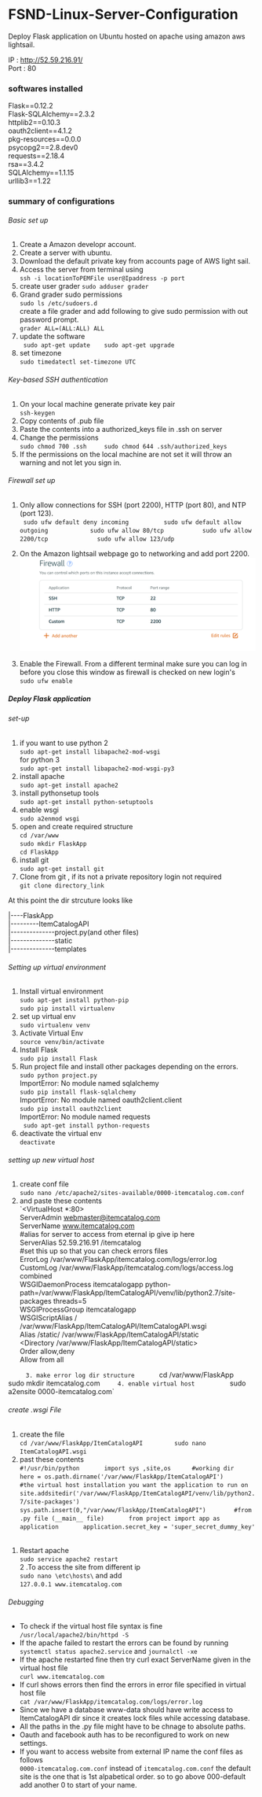 # FSND-Linux-Server-Configuration

Deploy Flask application on Ubuntu  hosted on apache using amazon aws lightsail.

IP : http://52.59.216.91/   
Port : 80   

### softwares installed 

Flask==0.12.2  
Flask-SQLAlchemy==2.3.2  
httplib2==0.10.3   
oauth2client==4.1.2   
pkg-resources==0.0.0   
psycopg2==2.8.dev0   
requests==2.18.4   
rsa==3.4.2  
SQLAlchemy==1.1.15  
urllib3==1.22  

### summary of configurations 

###### Basic set up 


1. Create a Amazon developr account.  
2. Create a server with ubuntu.  
3. Download the default private key from accounts page of AWS light sail.  
4. Access the server from terminal using   
  `ssh -i locationToPEMFile user@Ipaddress -p port`  
5. create user grader `sudo adduser grader`  
6. Grand grader sudo permissions   
    `sudo ls /etc/sudoers.d`  
    create a file grader and add following to give sudo permission with out password prompt.  
    `grader ALL=(ALL:ALL) ALL`  
7. update the software    
  ` sudo apt-get update   
    sudo apt-get upgrade`   
8. set timezone   
   `sudo timedatectl set-timezone UTC`   
    
###### Key-based SSH authentication

1. On your local machine generate private key pair    
`ssh-keygen`   
2. Copy contents of .pub file   
3. Paste the contents into a authorized_keys file in .ssh on server    
4. Change the permissions    
    `sudo chmod 700 .ssh    
     sudo chmod 644 .ssh/authorized_keys`    
5. If the permissions on the local machine are not set it will throw an warning and not let you sign in.     

###### Firewall set up 

1. Only allow connections for SSH (port 2200), HTTP (port 80), and NTP (port 123).  
` sudo ufw default deny incoming         
  sudo ufw default allow outgoing           
  sudo ufw allow 80/tcp          
  sudo ufw allow 2200/tcp             
  sudo ufw allow 123/udp`     
  
2. On the Amazon lightsail webpage go to networking and add port 2200.     
    ![alt text](https://github.com/ramyaperi/FSND-Linux-Server-Configuration/blob/master/ScreenShot.png "screenshoot")
3. Enable the Firewall. From a different terminal make sure you can log in before you close this window as firewall is checked on new login's    
    `sudo ufw enable`    
    
 ##### Deploy Flask application
 
 ###### set-up
 
 1. if you want to use python 2     
 `sudo apt-get install libapache2-mod-wsgi`    
 for python 3    
 `sudo apt-get install libapache2-mod-wsgi-py3`    
 2. install apache     
 `sudo apt-get install apache2`     
 3. install pythonsetup tools     
 `sudo apt-get install python-setuptools`    
 4. enable wsgi    
 `sudo a2enmod wsgi `    
 5. open  and create required structure    
  `cd /var/www `    
  `sudo mkdir FlaskApp`    
  `cd FlaskApp`    
 6. install git     
  `sudo apt-get install git`     
 7. Clone from git , if its not a private repository login not required    
   `git clone directory_link`    
   
  At this point the dir strcuture looks like     
   
   |----FlaskApp   
   |---------ItemCatalogAPI   
   |--------------project.py(and other files)    
   |--------------static    
   |--------------templates     
   
  ###### Setting up virtual environment     
  1. Install virtual environment    
  `sudo apt-get install python-pip`    
  `sudo pip install virtualenv `    
  2. set up virtual env    
  `sudo virtualenv venv`    
  3. Activate Virtual Env     
  `source venv/bin/activate `    
  4. Install Flask     
  `sudo pip install Flask `    
  5. Run project file and install other packages depending on the errors.     
  `sudo python project.py`    
  ImportError: No module named sqlalchemy    
  `sudo pip install flask-sqlalchemy`    
  ImportError: No module named oauth2client.client     
  `sudo pip install oauth2client`    
  ImportError: No module named requests    
  ` sudo apt-get install python-requests`     
  6. deactivate the virtual env      
  `deactivate`      
  
  ###### setting up new virtual host
  
  1. create conf file     
  `sudo nano /etc/apache2/sites-available/0000-itemcatalog.com.conf`        
  2. and paste these contents         
  `<VirtualHost *:80>       
    ServerAdmin webmaster@itemcatalog.com       
    ServerName www.itemcatalog.com        
    #alias for server to access from eternal ip give ip here        
    ServerAlias 52.59.216.91 /itemcatalog     
    #set this up so that you can check errors files       
    ErrorLog /var/www/FlaskApp/itemcatalog.com/logs/error.log       
    CustomLog /var/www/FlaskApp/itemcatalog.com/logs/access.log combined        
    WSGIDaemonProcess itemcatalogapp python-path=/var/www/FlaskApp/ItemCatalogAPI/venv/lib/python2.7/site-packages threads=5   
    WSGIProcessGroup itemcatalogapp     
    WSGIScriptAlias / /var/www/FlaskApp/ItemCatalogAPI/ItemCatalogAPI.wsgi      
    Alias /static/ /var/www/FlaskApp/ItemCatalogAPI/static      
    <Directory /var/www/FlaskApp/ItemCatalogAPI/static>     
        Order allow,deny      
        Allow from all      
    </Directory>      

</VirtualHost>`     
3. make error log dir structure       
`cd /var/www/FlaskApp       
sudo mkdir itemcatalog.com`     
4. enable virtual host          
`sudo a2ensite 0000-itemcatalog.com`      

###### create .wsgi File
1. create the file        
`cd /var/www/FlaskApp/ItemCatalogAPI        
sudo nano ItemCatalogAPI.wsgi`      
2. past these contents        
`#!/usr/bin/python      
import sys ,site,os     
#working dir      
here = os.path.dirname('/var/www/FlaskApp/ItemCatalogAPI')      
#the virtual host installation you want the application to run on       
site.addsitedir('/var/www/FlaskApp/ItemCatalogAPI/venv/lib/python2.7/site-packages')        
sys.path.insert(0,"/var/www/FlaskApp/ItemCatalogAPI")       
#from .py file (__main__ file)      
from project import app as application      
application.secret_key = 'super_secret_dummy_key'`        

######
1. Restart apache         
`sudo service apache2 restart `       
2 .To access the site from different ip     
`sudo nano \etc\hosts\` and add     
`127.0.0.1 www.itemcatalog.com`     
###### Debugging

* To check if the virtual host file syntax is fine      
 `/usr/local/apache2/bin/httpd -S`      
* If the apache failed to restart the errors can be found by running      
  `systemctl status apache2.service` and `journalctl -xe`     
* If the apache restarted fine then try curl exact ServerName given in the virtual host file      
  `curl www.itemcatalog.com`      
* If curl shows errors then find the errors in error file specified in virtual host file      
  `cat /var/www/FlaskApp/itemcatalog.com/logs/error.log`      
* Since we have a database www-data should have write access to ItemCatalogAPI dir since it creates lock files while accessing database.      
* All the paths in the .py file might have to be chnage to absolute paths.      
* Oauth and facebook auth has to be reconfigured to work on new settings.     
* If you want to access website from external IP name the conf files as follows       
`0000-itemcatalog.com.conf` instead of `itemcatalog.com.conf` the default site is the one that is 1st alpabetical order.  so to go above 000-default add another 0 to start of your name.     
  
  
